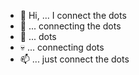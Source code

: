 - 👋 Hi, ... I connect the dots
- 👾 ... connecting the dots
- 🌱 ... dots
- 💀 ... connecting dots
- 📫 ... just connect the dots

<!---
evenrohancodes/evenrohancodes is a ✨ special ✨ repository because its `README.md` (this file) appears on your GitHub profile.
You can click the Preview link to take a look at your changes.
--->
